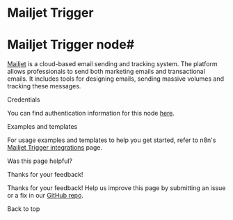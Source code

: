 # Mailjet Trigger

[ ](https://github.com/n8n-io/n8n-docs/edit/main/docs/integrations/builtin/trigger-nodes/n8n-nodes-base.mailjettrigger.md "Edit this page")

# Mailjet Trigger node#

[Mailjet](https://www.mailjet.com/) is a cloud-based email sending and tracking system. The platform allows professionals to send both marketing emails and transactional emails. It includes tools for designing emails, sending massive volumes and tracking these messages.

Credentials

You can find authentication information for this node [here](../../credentials/mailjet/).

Examples and templates

For usage examples and templates to help you get started, refer to n8n's [Mailjet Trigger integrations](https://n8n.io/integrations/mailjet-trigger/) page.

Was this page helpful? 

Thanks for your feedback! 

Thanks for your feedback! Help us improve this page by submitting an issue or a fix in our [GitHub repo](https://github.com/n8n-io/n8n-docs). 

Back to top 

